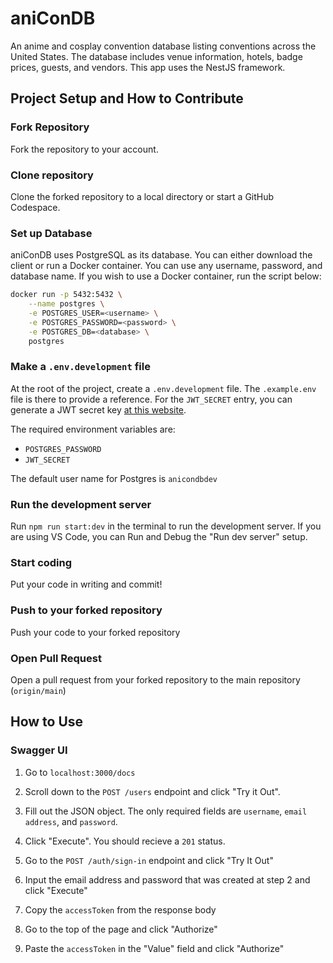 # aniConDB

An anime and cosplay convention database listing conventions across the United States. The database includes venue information,
hotels, badge prices, guests, and vendors. This app uses the NestJS framework.

## Project Setup and How to Contribute

### Fork Repository
Fork the repository to your account.

### Clone repository
Clone the forked repository to a local directory or start a GitHub Codespace.

### Set up Database
aniConDB uses PostgreSQL as its database. You can either download the client or run a Docker container. You can use any username, password, and database name. If you wish to use a Docker container, run the script below:

```bash
docker run -p 5432:5432 \
    --name postgres \
    -e POSTGRES_USER=<username> \
    -e POSTGRES_PASSWORD=<password> \
    -e POSTGRES_DB=<database> \
    postgres
```

### Make a `.env.development` file
At the root of the project, create a `.env.development` file. The `.example.env` file is there to provide a reference. For the `JWT_SECRET` entry, you can generate a JWT secret key [at this website](https://jwtsecrets.com/).

The required environment variables are:
- `POSTGRES_PASSWORD`
- `JWT_SECRET`

The default user name for Postgres is `anicondbdev`

### Run the development server
Run `npm run start:dev` in the terminal to run the development server. If you are using VS Code, you can Run and Debug the "Run dev server" setup.

### Start coding
Put your code in writing and commit!

### Push to your forked repository
Push your code to your forked repository

### Open Pull Request
Open a pull request from your forked repository to the main repository (`origin/main`)

## How to Use
### Swagger UI
1. Go to `localhost:3000/docs`

2. Scroll down to the `POST /users` endpoint and click "Try it Out".

3. Fill out the JSON object. The only required fields are `username`, `email address`, and `password`.

4. Click "Execute". You should recieve a `201` status.

5. Go to the `POST /auth/sign-in` endpoint and click "Try It Out"

6. Input the email address and password that was created at step 2 and click "Execute"

7. Copy the `accessToken` from the response body

8. Go to the top of the page and click "Authorize"

9. Paste the `accessToken` in the "Value" field and click "Authorize"